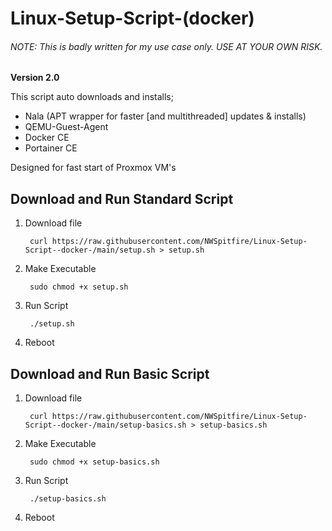 # Linux-Setup-Script-(docker)
 
###### NOTE: This is badly written for my use case only. USE AT YOUR OWN RISK.

**Version 2.0**

This script auto downloads and installs;

 - Nala (APT wrapper for faster [and multithreaded] updates & installs)
 - QEMU-Guest-Agent
 - Docker CE
 - Portainer CE

Designed for fast start of Proxmox VM's

## Download and Run Standard Script

1. Download file

        curl https://raw.githubusercontent.com/NWSpitfire/Linux-Setup-Script--docker-/main/setup.sh > setup.sh

2. Make Executable

        sudo chmod +x setup.sh

3. Run Script

        ./setup.sh

4. Reboot


## Download and Run Basic Script

1. Download file

        curl https://raw.githubusercontent.com/NWSpitfire/Linux-Setup-Script--docker-/main/setup-basics.sh > setup-basics.sh

2. Make Executable

        sudo chmod +x setup-basics.sh

3. Run Script

        ./setup-basics.sh

4. Reboot
